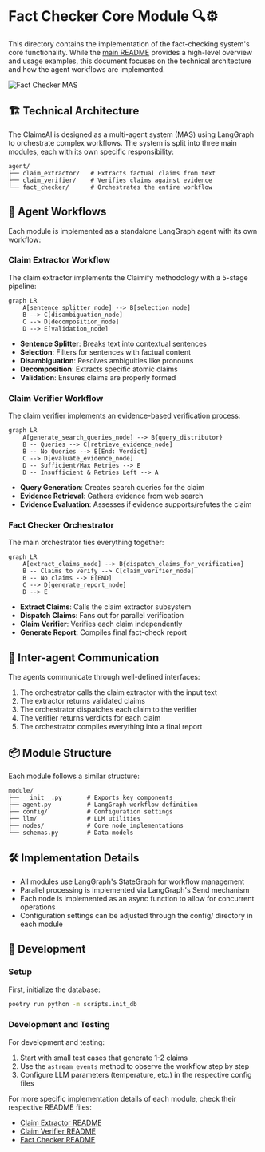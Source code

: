 # Fact Checker Core Module 🔍⚙️

This directory contains the implementation of the fact-checking system's core functionality. While the [main README](../../README.md) provides a high-level overview and usage examples, this document focuses on the technical architecture and how the agent workflows are implemented.

![Fact Checker MAS](https://cloud.imbharath.com/fact-checker-mas.png)

## 🏗️ Technical Architecture

The ClaimeAI is designed as a multi-agent system (MAS) using LangGraph to orchestrate complex workflows. The system is split into three main modules, each with its own specific responsibility:

```
agent/
├── claim_extractor/   # Extracts factual claims from text
├── claim_verifier/    # Verifies claims against evidence
└── fact_checker/      # Orchestrates the entire workflow
```

## 🤖 Agent Workflows

Each module is implemented as a standalone LangGraph agent with its own workflow:

### Claim Extractor Workflow

The claim extractor implements the Claimify methodology with a 5-stage pipeline:

```mermaid
graph LR
    A[sentence_splitter_node] --> B[selection_node]
    B --> C[disambiguation_node]
    C --> D[decomposition_node]
    D --> E[validation_node]
```

- **Sentence Splitter**: Breaks text into contextual sentences
- **Selection**: Filters for sentences with factual content
- **Disambiguation**: Resolves ambiguities like pronouns
- **Decomposition**: Extracts specific atomic claims
- **Validation**: Ensures claims are properly formed

### Claim Verifier Workflow

The claim verifier implements an evidence-based verification process:

```mermaid
graph LR
    A[generate_search_queries_node] --> B{query_distributor}
    B -- Queries --> C[retrieve_evidence_node]
    B -- No Queries --> E[End: Verdict]
    C --> D[evaluate_evidence_node]
    D -- Sufficient/Max Retries --> E
    D -- Insufficient & Retries Left --> A
```

- **Query Generation**: Creates search queries for the claim
- **Evidence Retrieval**: Gathers evidence from web search
- **Evidence Evaluation**: Assesses if evidence supports/refutes the claim

### Fact Checker Orchestrator

The main orchestrator ties everything together:

```mermaid
graph LR
    A[extract_claims_node] --> B{dispatch_claims_for_verification}
    B -- Claims to verify --> C[claim_verifier_node]
    B -- No claims --> E[END]
    C --> D[generate_report_node]
    D --> E
```

- **Extract Claims**: Calls the claim extractor subsystem
- **Dispatch Claims**: Fans out for parallel verification
- **Claim Verifier**: Verifies each claim independently
- **Generate Report**: Compiles final fact-check report

## 🔄 Inter-agent Communication

The agents communicate through well-defined interfaces:

1. The orchestrator calls the claim extractor with the input text
2. The extractor returns validated claims
3. The orchestrator dispatches each claim to the verifier
4. The verifier returns verdicts for each claim
5. The orchestrator compiles everything into a final report

## 📦 Module Structure

Each module follows a similar structure:

```
module/
├── __init__.py       # Exports key components
├── agent.py          # LangGraph workflow definition
├── config/           # Configuration settings
├── llm/              # LLM utilities
├── nodes/            # Core node implementations
└── schemas.py        # Data models
```

## 🛠️ Implementation Details

- All modules use LangGraph's StateGraph for workflow management
- Parallel processing is implemented via LangGraph's Send mechanism
- Each node is implemented as an async function to allow for concurrent operations
- Configuration settings can be adjusted through the config/ directory in each module

## 🔬 Development

### Setup

First, initialize the database:

```bash
poetry run python -m scripts.init_db
```

### Development and Testing

For development and testing:

1. Start with small test cases that generate 1-2 claims
2. Use the `astream_events` method to observe the workflow step by step
3. Configure LLM parameters (temperature, etc.) in the respective config files

For more specific implementation details of each module, check their respective README files:
- [Claim Extractor README](./claim_extractor/README.md)
- [Claim Verifier README](./claim_verifier/README.md)
- [Fact Checker README](./fact_checker/README.md)
